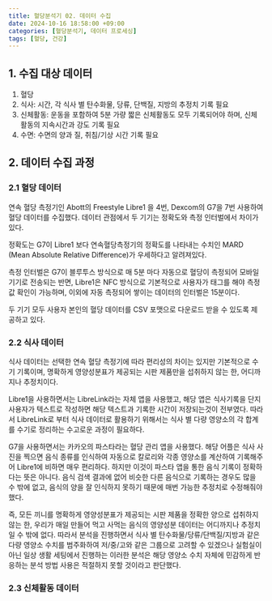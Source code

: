 ```yaml
---
title: 혈당분석기 02. 데이터 수집
date: 2024-10-16 18:58:00 +09:00
categories: [혈당분석기, 데이터 프로세싱]
tags: [혈당, 건강]
---
```


## 1. 수집 대상 데이터
1. 혈당
2. 식사: 시간, 각 식사 별 탄수화물, 당류, 단백질, 지방의 추정치 기록 필요
3. 신체활동: 운동을 포함하여 5분 가량 짧은 신체활동도 모두 기록되어야 하며, 신체활동의 지속시간과 강도 기록 필요
4. 수면: 수면의 양과 질, 취침/기상 시간 기록 필요

## 2. 데이터 수집 과정
### 2.1 혈당 데이터
연속 혈당 측정기인 Abott의 Freestyle Libre1 을 4번, Dexcom의 G7을 7번 사용하여 혈당 데이터를 수집했다. 데이터 관점에서 두 기기는 정확도와 측정 인터벌에서 차이가 있다. 

정확도는 G7이 Libre1 보다 연속혈당측정기의 정확도를 나타내는 수치인 MARD (Mean Absolute Relative Difference)가 우세하다고 알려져있다.

측정 인터벌은 G7이 블루투스 방식으로 매 5분 마다 자동으로 혈당이 측정되어 모바일 기기로 전송되는 반면, Libre1은 NFC 방식으로 기본적으로 사용자가 태그를 해야 측정값 확인이 가능하며, 이외에 자동 측정되어 쌓이는 데이터의 인터벌은 15분이다.

두 기기 모두 사용자 본인의 혈당 데이터를 CSV 포맷으로 다운로드 받을 수 있도록 제공하고 있다.
### 2.2 식사 데이터
식사 데이터는 선택한 연속 혈당 측정기에 따라 편리성의 차이는 있지만 기본적으로 수기 기록이며, 명확하게 영양성분표가 제공되는 시판 제품만을 섭취하지 않는 한, 어디까지나 추정치이다.

Libre1을 사용하면서는 LibreLink라는 자체 앱을 사용했고, 해당 앱은 식사기록을 단지 사용자가 텍스트로 작성하면 해당 텍스트과 기록한 시간이 저장되는것이 전부였다. 따라서 LibreLink로 부터 식사 데이터로 활용하기 위해서는 식사 별 다량 영양소의 각 합계를 수기로 정리하는 수고로운 과정이 필요하다. 

G7을 사용하면서는 카카오의 파스타라는 혈당 관리 앱을 사용했다. 해당 어플은 식사 사진을 찍으면 음식 종류를 인식하여 자동으로 칼로리와 각종 영양소를 계산하여 기록해주어 Libre1에 비하면 매우 편리하다. 하지만 이것이 파스타 앱을 통한 음식 기록이 정확하다는 뜻은 아니다. 음식 검색 결과에 없어 비슷한 다른 음식으로 기록하는 경우도 많을 수 밖에 없고, 음식의 양을 잘 인식하지 못하기 때문에 매번 가능한 추정치로 수정해줘야 했다. 

즉, 모든 끼니를 명확하게 영양성분표가 제공되는 시판 제품을 정확한 양으로 섭취하지 않는 한, 우리가 매일 만들어 먹고 사먹는 음식의 영양성분 데이터는 어디까지나 추정치일 수 밖에 없다. 따라서 분석을 진행하면서 식사 별 탄수화물/당류/단백질/지방과 같은 다량 영양소 수치를 범주화하여 저/중/고와 같은 그룹으로 고려할 수 있겠으나 실험실이 아닌 일상 생활 세팅에서 진행하는 이러한 분석은 해당 영양소 수치 자체에 민감하게 반응하는 분석 방법 사용은 적절하지 못할 것이라고 판단했다. 

### 2.3 신체활동 데이터
